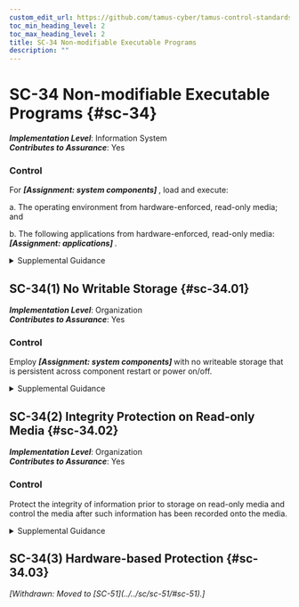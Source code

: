 ```yaml
---
custom_edit_url: https://github.com/tamus-cyber/tamus-control-standards/tree/main/content/tamus.edu/TAMUS_profile.xml
toc_min_heading_level: 2
toc_max_heading_level: 2
title: SC-34 Non-modifiable Executable Programs
description: ""
---
```


# SC-34 Non-modifiable Executable Programs {#sc-34}

_**Implementation Level**_: Information System\
_**Contributes to Assurance**_: Yes

### Control

For <strong title="sc-34_odp.01"> <em>[Assignment: system components]</em> </strong> , load and execute:

a. The operating environment from hardware-enforced, read-only media; and

b. The following applications from hardware-enforced, read-only media: <strong title="sc-34_odp.02"> <em>[Assignment: applications]</em> </strong>.

<details>
  <summary>Supplemental Guidance</summary>

The operating environment for a system contains the code that hosts applications, including operating systems, executives, or virtual machine monitors (i.e., hypervisors). It can also include certain applications that run directly on hardware platforms. Hardware-enforced, read-only media include Compact Disc-Recordable (CD-R) and Digital Versatile Disc-Recordable (DVD-R) disk drives as well as one-time, programmable, read-only memory. The use of non-modifiable storage ensures the integrity of software from the point of creation of the read-only image. The use of reprogrammable, read-only memory can be accepted as read-only media provided that integrity can be adequately protected from the point of initial writing to the insertion of the memory into the system, and there are reliable hardware protections against reprogramming the memory while installed in organizational systems.

</details>

## SC-34(1) No Writable Storage {#sc-34.01}

_**Implementation Level**_: Organization\
_**Contributes to Assurance**_: Yes

### Control

Employ <strong title="sc-34.01_odp"> <em>[Assignment: system components]</em> </strong> with no writeable storage that is persistent across component restart or power on/off.

<details>
  <summary>Supplemental Guidance</summary>

Disallowing writeable storage eliminates the possibility of malicious code insertion via persistent, writeable storage within the designated system components. The restriction applies to fixed and removable storage, with the latter being addressed either directly or as specific restrictions imposed through access controls for mobile devices.

</details>

## SC-34(2) Integrity Protection on Read-only Media {#sc-34.02}

_**Implementation Level**_: Organization\
_**Contributes to Assurance**_: Yes

### Control

Protect the integrity of information prior to storage on read-only media and control the media after such information has been recorded onto the media.

<details>
  <summary>Supplemental Guidance</summary>

Controls prevent the substitution of media into systems or the reprogramming of programmable read-only media prior to installation into the systems. Integrity protection controls include a combination of prevention, detection, and response.

</details>

## SC-34(3) Hardware-based Protection {#sc-34.03}


<prop xmlns="http://csrc.nist.gov/ns/oscal/1.0" name="status" value="withdrawn">
               <em>[Withdrawn: Moved to [SC-51](../../sc/sc-51/#sc-51).]</em>
            </prop>
            

